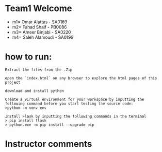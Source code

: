 # Team1 Welcome
* m1= Omar Alattas - SA0169
* m2= Fahad Shaif  - PB0086 
* m3= Ameer Binjabi - SA0220
* m4= Saleh Alamoudi - SA0199

# 

# how to run:
```
Extract the files from the .Zip 

open the `index.html` on any browser to explore the html pages of this project

download and install python

Create a virtual environment for your workspace by inputting the following command before you start testing the source code:
>python -m venv env

Install Flask by inputting the following commands in the terminal
> pip install flask
> python.exe -m pip install --upgrade pip

```

# Instructor comments
>
>
>